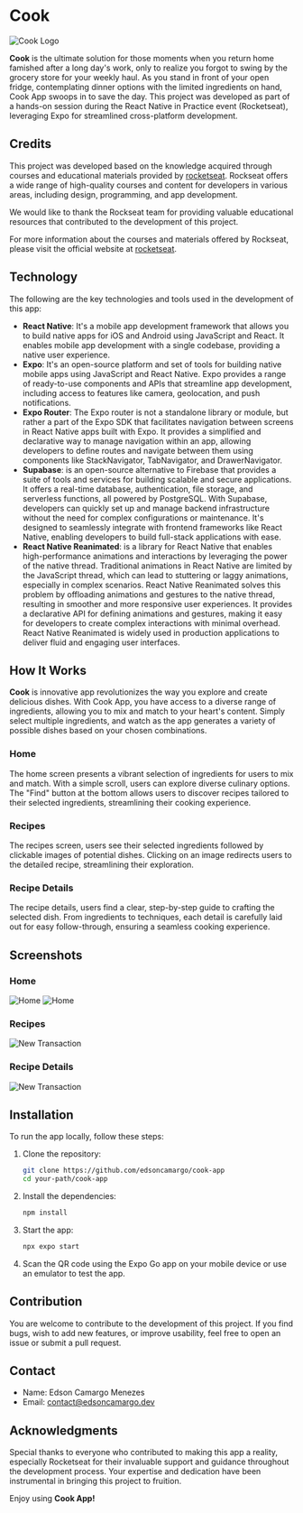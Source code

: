 # Cook

![Cook Logo](./assets/images/icon.png)

**Cook** is the ultimate solution for those moments when you return home famished after a long day's work, only to realize you forgot to swing by the grocery store for your weekly haul. As you stand in front of your open fridge, contemplating dinner options with the limited ingredients on hand, Cook App swoops in to save the day. This project was developed as part of a hands-on session during the React Native in Practice event (Rocketseat), leveraging Expo for streamlined cross-platform development.

## Credits

This project was developed based on the knowledge acquired through courses and educational materials provided by [rocketseat](https://www.rocketseat.com.br). Rockseat offers a wide range of high-quality courses and content for developers in various areas, including design, programming, and app development.

We would like to thank the Rockseat team for providing valuable educational resources that contributed to the development of this project.

For more information about the courses and materials offered by Rockseat, please visit the official website at [rocketseat](https://www.rocketseat.com.br).

## Technology

The following are the key technologies and tools used in the development of this app:

- **React Native**: It's a mobile app development framework that allows you to build native apps for iOS and Android using JavaScript and React. It enables mobile app development with a single codebase, providing a native user experience.
- **Expo**: It's an open-source platform and set of tools for building native mobile apps using JavaScript and React Native. Expo provides a range of ready-to-use components and APIs that streamline app development, including access to features like camera, geolocation, and push notifications.
- **Expo Router**: The Expo router is not a standalone library or module, but rather a part of the Expo SDK that facilitates navigation between screens in React Native apps built with Expo. It provides a simplified and declarative way to manage navigation within an app, allowing developers to define routes and navigate between them using components like StackNavigator, TabNavigator, and DrawerNavigator.
- **Supabase**: is an open-source alternative to Firebase that provides a suite of tools and services for building scalable and secure applications. It offers a real-time database, authentication, file storage, and serverless functions, all powered by PostgreSQL. With Supabase, developers can quickly set up and manage backend infrastructure without the need for complex configurations or maintenance. It's designed to seamlessly integrate with frontend frameworks like React Native, enabling developers to build full-stack applications with ease.
- **React Native Reanimated**: is a library for React Native that enables high-performance animations and interactions by leveraging the power of the native thread. Traditional animations in React Native are limited by the JavaScript thread, which can lead to stuttering or laggy animations, especially in complex scenarios. React Native Reanimated solves this problem by offloading animations and gestures to the native thread, resulting in smoother and more responsive user experiences. It provides a declarative API for defining animations and gestures, making it easy for developers to create complex interactions with minimal overhead. React Native Reanimated is widely used in production applications to deliver fluid and engaging user interfaces.

## How It Works

**Cook** is innovative app revolutionizes the way you explore and create delicious dishes. With Cook App, you have access to a diverse range of ingredients, allowing you to mix and match to your heart's content. Simply select multiple ingredients, and watch as the app generates a variety of possible dishes based on your chosen combinations.

### Home

The home screen presents a vibrant selection of ingredients for users to mix and match. With a simple scroll, users can explore diverse culinary options. The "Find" button at the bottom allows users to discover recipes tailored to their selected ingredients, streamlining their cooking experience.

### Recipes

The recipes screen, users see their selected ingredients followed by clickable images of potential dishes. Clicking on an image redirects users to the detailed recipe, streamlining their exploration.

### Recipe Details

The recipe details, users find a clear, step-by-step guide to crafting the selected dish. From ingredients to techniques, each detail is carefully laid out for easy follow-through, ensuring a seamless cooking experience.

## Screenshots

### Home

![Home](./assets/screenshots/1.png)
![Home](./assets/screenshots/2.png)

### Recipes

![New Transaction](./assets/screenshots/3.png)

### Recipe Details

![New Transaction](./assets/screenshots/4.png)

## Installation

To run the app locally, follow these steps:

1. Clone the repository:

   ```bash
   git clone https://github.com/edsoncamargo/cook-app
   cd your-path/cook-app
   ```

2. Install the dependencies:

   ```bash
   npm install
   ```

3. Start the app:

   ```bash
   npx expo start
   ```

4. Scan the QR code using the Expo Go app on your mobile device or use an emulator to test the app.

## Contribution

You are welcome to contribute to the development of this project. If you find bugs, wish to add new features, or improve usability, feel free to open an issue or submit a pull request.

## Contact

- Name: Edson Camargo Menezes
- Email: contact@edsoncamargo.dev

## Acknowledgments

Special thanks to everyone who contributed to making this app a reality, especially Rocketseat for their invaluable support and guidance throughout the development process. Your expertise and dedication have been instrumental in bringing this project to fruition.

Enjoy using **Cook App!**

